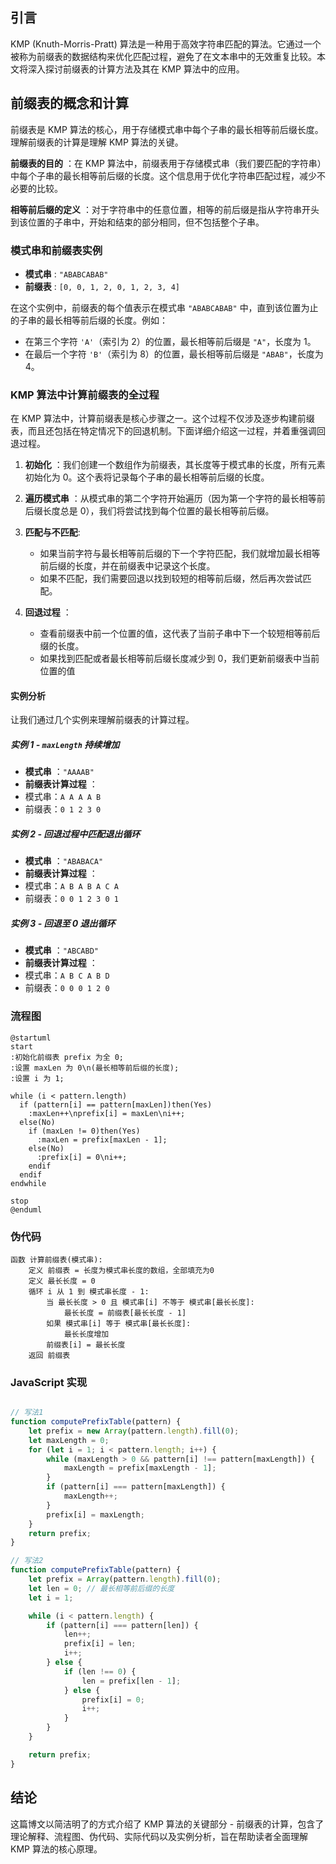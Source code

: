 ## 引言

KMP (Knuth-Morris-Pratt) 算法是一种用于高效字符串匹配的算法。它通过一个被称为前缀表的数据结构来优化匹配过程，避免了在文本串中的无效重复比较。本文将深入探讨前缀表的计算方法及其在 KMP 算法中的应用。

## 前缀表的概念和计算

前缀表是 KMP 算法的核心，用于存储模式串中每个子串的最长相等前后缀长度。理解前缀表的计算是理解 KMP 算法的关键。

**前缀表的目的** ：在 KMP 算法中，前缀表用于存储模式串（我们要匹配的字符串）中每个子串的最长相等前后缀的长度。这个信息用于优化字符串匹配过程，减少不必要的比较。

**相等前后缀的定义** ：对于字符串中的任意位置，相等的前后缀是指从字符串开头到该位置的子串中，开始和结束的部分相同，但不包括整个子串。

### 模式串和前缀表实例

* **模式串** : `"ABABCABAB"`
* **前缀表** : `[0, 0, 1, 2, 0, 1, 2, 3, 4]`

在这个实例中，前缀表的每个值表示在模式串 `"ABABCABAB"` 中，直到该位置为止的子串的最长相等前后缀的长度。例如：

* 在第三个字符 `'A'`（索引为 2）的位置，最长相等前后缀是 `"A"`，长度为 1。
* 在最后一个字符 `'B'`（索引为 8）的位置，最长相等前后缀是 `"ABAB"`，长度为 4。

### KMP 算法中计算前缀表的全过程

在 KMP 算法中，计算前缀表是核心步骤之一。这个过程不仅涉及逐步构建前缀表，而且还包括在特定情况下的回退机制。下面详细介绍这一过程，并着重强调回退过程。

1. **初始化** ：我们创建一个数组作为前缀表，其长度等于模式串的长度，所有元素初始化为 0。这个表将记录每个子串的最长相等前后缀的长度。
2. **遍历模式串** ：从模式串的第二个字符开始遍历（因为第一个字符的最长相等前后缀长度总是 0），我们将尝试找到每个位置的最长相等前后缀。
3. **匹配与不匹配**:

   - 如果当前字符与最长相等前后缀的下一个字符匹配，我们就增加最长相等前后缀的长度，并在前缀表中记录这个长度。
   - 如果不匹配，我们需要回退以找到较短的相等前后缀，然后再次尝试匹配。
4. **回退过程** ：

   - 查看前缀表中前一个位置的值，这代表了当前子串中下一个较短相等前后缀的长度。
   - 如果找到匹配或者最长相等前后缀长度减少到 0，我们更新前缀表中当前位置的值

#### 实例分析

让我们通过几个实例来理解前缀表的计算过程。

##### 实例 1 - `maxLength` 持续增加

* **模式串** ：`"AAAAB"`
* **前缀表计算过程** ：
* 模式串：`A A A A B`
* 前缀表：`0 1 2 3 0`

##### 实例 2 - 回退过程中匹配退出循环

* **模式串** ：`"ABABACA"`
* **前缀表计算过程** ：
* 模式串：`A B A B A C A`
* 前缀表：`0 0 1 2 3 0 1`

##### 实例 3 - 回退至 0 退出循环

* **模式串** ：`"ABCABD"`
* **前缀表计算过程** ：
* 模式串：`A B C A B D`
* 前缀表：`0 0 0 1 2 0`

### 流程图

```plantuml
@startuml
start
:初始化前缀表 prefix 为全 0;
:设置 maxLen 为 0\n(最长相等前后缀的长度);
:设置 i 为 1;

while (i < pattern.length)
  if (pattern[i] == pattern[maxLen])then(Yes)
    :maxLen++\nprefix[i] = maxLen\ni++;
  else(No)
    if (maxLen != 0)then(Yes)
      :maxLen = prefix[maxLen - 1];
    else(No)
      :prefix[i] = 0\ni++;
    endif
  endif
endwhile

stop
@enduml

```

### 伪代码

```plaintext
函数 计算前缀表(模式串):
    定义 前缀表 = 长度为模式串长度的数组，全部填充为0
    定义 最长长度 = 0
    循环 i 从 1 到 模式串长度 - 1:
        当 最长长度 > 0 且 模式串[i] 不等于 模式串[最长长度]:
            最长长度 = 前缀表[最长长度 - 1]
        如果 模式串[i] 等于 模式串[最长长度]:
            最长长度增加
        前缀表[i] = 最长长度
    返回 前缀表
```

### JavaScript 实现

```javascript

// 写法1
function computePrefixTable(pattern) {
    let prefix = new Array(pattern.length).fill(0);
    let maxLength = 0;  
    for (let i = 1; i < pattern.length; i++) {
        while (maxLength > 0 && pattern[i] !== pattern[maxLength]) {
            maxLength = prefix[maxLength - 1];
        }
        if (pattern[i] === pattern[maxLength]) {
            maxLength++;
        }
        prefix[i] = maxLength;
    }
    return prefix;
}

// 写法2
function computePrefixTable(pattern) {
    let prefix = Array(pattern.length).fill(0);
    let len = 0; // 最长相等前后缀的长度
    let i = 1;

    while (i < pattern.length) {
        if (pattern[i] === pattern[len]) {
            len++;
            prefix[i] = len;
            i++;
        } else {
            if (len !== 0) {
                len = prefix[len - 1];
            } else {
                prefix[i] = 0;
                i++;
            }
        }
    }

    return prefix;
}

```

## 结论

这篇博文以简洁明了的方式介绍了 KMP 算法的关键部分 - 前缀表的计算，包含了理论解释、流程图、伪代码、实际代码以及实例分析，旨在帮助读者全面理解 KMP 算法的核心原理。
